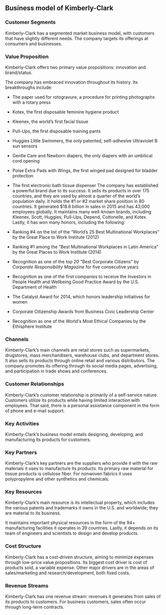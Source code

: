 Business model of Kimberly-Clark
--------------------------------

 ### Customer Segments

 Kimberly-Clark has a segmented market business model, with customers that have slightly different needs. The company targets its offerings at consumers and businesses.

 ### Value Proposition

 Kimberly-Clark offers two primary value propositions: innovation and brand/status.

 The company has embraced innovation throughout its history. Its breakthroughs include:

  * The paper used for rotogravure, a procedure for printing photographs with a rotary press
 * Kotex, the first disposable feminine hygiene product
 * Kleenex, the world’s first facial tissue
 * Pull-Ups, the first disposable training pants
 * Huggies Little Swimmers, the only patented, self-adhesive Ultraviolet B sun sensors
 * Gentle Care and Newborn diapers, the only diapers with an umbilical cord opening
 * Poise Extra Pads with Wings, the first winged pad designed for bladder protection
 * The first electronic bath tissue dispenser
  The company has established a powerful brand due to its success. It sells its products in over 175 countries, and they are used by almost a quarter of the world’s population daily. It holds the #1 or #2 market share position in 80 countries. It generated $18.6 billion in sales in 2015 and has 43,000 employees globally. It maintains many well-known brands, including Kleenex, Scott, Huggies, Pull-Ups, Depend, Cottonelle, and Kotex. Lastly, it has won many honors, including the following:

  * Ranking #4 on the list of the “World’s 25 Best Multinational Workplaces” by the Great Place to Work Institute (2012)
 * Ranking #1 among the “Best Multinational Workplaces in Latin America” by the Great Places to Work Institute (2014)
 * Recognition as one of the top 20 "Best Corporate Citizens" by *Corporate Responsibility Magazine* for five consecutive years
 * Recognition as one of the first companies to receive the Investors in People Health and Wellbeing Good Practice Award by the U.S. Department of Health
 * The Catalyst Award for 2014, which honors leadership initiatives for women
 * Corporate Citizenship Awards from Business Civic Leadership Center
 * Recognition as one of the World's Most Ethical Companies by the Ethisphere Institute
  ### Channels

 Kimberly-Clark’s main channels are retail stores such as supermarkets, drugstores, mass merchandisers, warehouse clubs, and department stores. It also sells its products through online retail and various distributors. The company promotes its offering through its social media pages, advertising, and participation in trade shows and conferences.

 ### Customer Relationships

 Kimberly-Clark’s customer relationship is primarily of a self-service nature. Customers utilize its products while having limited interaction with employees. That said, there is a personal assistance component in the form of phone and e-mail support.

 ### Key Activities

 Kimberly-Clark’s business model entails designing, developing, and manufacturing its products for customers.

 ### Key Partners

 Kimberly-Clark’s key partners are the suppliers who provide it with the raw materials it uses to manufacture its products. Its primary raw material for tissue products is cellulose fiber. For nonwoven fabrics it uses polypropylene and other synthetics and chemicals.

 ### Key Resources

 Kimberly-Clark’s main resource is its intellectual property, which includes the various patents and trademarks it owns in the U.S. and worldwide; they are material to its business.

 It maintains important physical resources in the form of the 94+ manufacturing facilities it operates in 39 countries. Lastly, it depends on its team of engineers and scientists to design and develop products.

 ### Cost Structure

 Kimberly-Clark has a cost-driven structure, aiming to minimize expenses through low-price value propositions. Its biggest cost driver is cost of products sold, a variable expense. Other major drivers are in the areas of sales/marketing and research/development, both fixed costs.

 ### Revenue Streams

 Kimberly-Clark has one revenue stream: revenues it generates from sales of its products to customers. For business customers, sales often occur through long-term contracts.